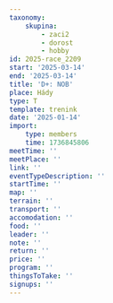 ```yaml
---
taxonomy:
    skupina:
        - zaci2
        - dorost
        - hobby
id: 2025-race_2209
start: '2025-03-14'
end: '2025-03-14'
title: 'D+: NOB'
place: Hády
type: T
template: trenink
date: '2025-01-14'
import:
    type: members
    time: 1736845806
meetTime: ''
meetPlace: ''
link: ''
eventTypeDescription: ''
startTime: ''
map: ''
terrain: ''
transport: ''
accomodation: ''
food: ''
leader: ''
note: ''
return: ''
price: ''
program: ''
thingsToTake: ''
signups: ''
---
```


